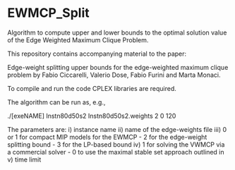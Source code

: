 # EWMCP_Split
Algorithm to compute upper and lower bounds to the optimal solution value of the Edge Weighted Maximum Clique Problem.

This repository contains accompanying material to the paper:

Edge-weight splitting upper bounds for the edge-weighted maximum clique problem
by Fabio Ciccarelli, Valerio Dose, Fabio Furini and Marta Monaci. 

To compile and run the code CPLEX libraries are required.

The algorithm can be run as, e.g.,

./[exeNAME] Instn80d50s2  Instn80d50s2.weights 2 0 120

The parameters are: 
i)   instance name 
ii)  name of the edge-weights file 
iii) 0 or 1 for compact MIP models for the EWMCP - 2 for the edge-weight splitting bound - 3 for the LP-based bound 
iv)  1 for solving the VWMCP via a commercial solver - 0 to use the maximal stable set approach outlined in  
v)   time limit

